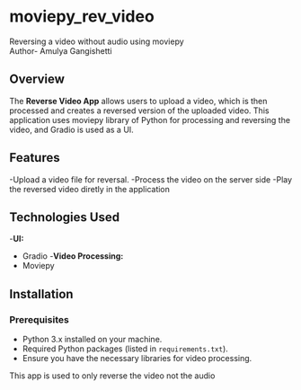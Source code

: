 # moviepy_rev_video
Reversing a video without audio using moviepy
<br>
Author- Amulya Gangishetti
## Overview
The **Reverse Video App** allows users to upload a video, which is then processed and creates a reversed version of the uploaded video. This application uses moviepy library of Python for processing and reversing the video, and Gradio is used as a UI.

## Features

-Upload a video file for reversal.
-Process the video on the server side
-Play the reversed video diretly in the application

## Technologies Used
-**UI:**
  - Gradio
-**Video Processing:**
  - Moviepy

## Installation

### Prerequisites
- Python 3.x installed on your machine.
- Required Python packages (listed in `requirements.txt`).
- Ensure you have the necessary libraries for video processing.

This app is used to only reverse the video not the audio
